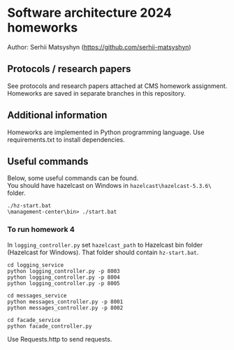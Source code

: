 # Software architecture 2024 homeworks

Author: Serhii Matsyshyn (https://github.com/serhii-matsyshyn) <br>

## Protocols / research papers
See protocols and research papers attached at CMS homework assignment.  
Homeworks are saved in separate branches in this repository.

## Additional information
Homeworks are implemented in Python programming language. Use requirements.txt to install dependencies.

## Useful commands
Below, some useful commands can be found.  
You should have hazelcast on Windows in `hazelcast\hazelcast-5.3.6\` folder.  


```shell
./hz-start.bat
\management-center\bin> ./start.bat
```

### To run homework 4

In `logging_controller.py` set `hazelcast_path` to Hazelcast bin folder (Hazelcast for Windows). That folder should contain `hz-start.bat`.  

```shell
cd logging_service
python logging_controller.py -p 8003
python logging_controller.py -p 8004
python logging_controller.py -p 8005
```

```shell
cd messages_service
python messages_controller.py -p 8001
python messages_controller.py -p 8002
```

```shell
cd facade_service
python facade_controller.py
```

Use Requests.http to send requests.